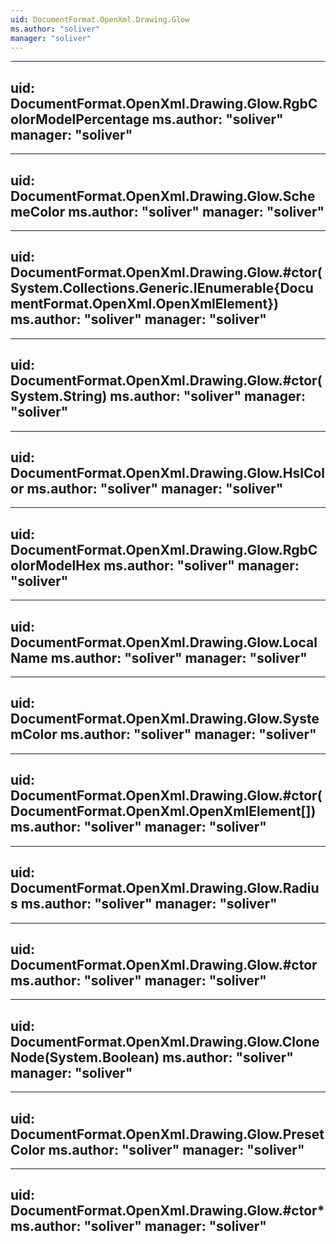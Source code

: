 ```yaml
---
uid: DocumentFormat.OpenXml.Drawing.Glow
ms.author: "soliver"
manager: "soliver"
---
```


---
uid: DocumentFormat.OpenXml.Drawing.Glow.RgbColorModelPercentage
ms.author: "soliver"
manager: "soliver"
---

---
uid: DocumentFormat.OpenXml.Drawing.Glow.SchemeColor
ms.author: "soliver"
manager: "soliver"
---

---
uid: DocumentFormat.OpenXml.Drawing.Glow.#ctor(System.Collections.Generic.IEnumerable{DocumentFormat.OpenXml.OpenXmlElement})
ms.author: "soliver"
manager: "soliver"
---

---
uid: DocumentFormat.OpenXml.Drawing.Glow.#ctor(System.String)
ms.author: "soliver"
manager: "soliver"
---

---
uid: DocumentFormat.OpenXml.Drawing.Glow.HslColor
ms.author: "soliver"
manager: "soliver"
---

---
uid: DocumentFormat.OpenXml.Drawing.Glow.RgbColorModelHex
ms.author: "soliver"
manager: "soliver"
---

---
uid: DocumentFormat.OpenXml.Drawing.Glow.LocalName
ms.author: "soliver"
manager: "soliver"
---

---
uid: DocumentFormat.OpenXml.Drawing.Glow.SystemColor
ms.author: "soliver"
manager: "soliver"
---

---
uid: DocumentFormat.OpenXml.Drawing.Glow.#ctor(DocumentFormat.OpenXml.OpenXmlElement[])
ms.author: "soliver"
manager: "soliver"
---

---
uid: DocumentFormat.OpenXml.Drawing.Glow.Radius
ms.author: "soliver"
manager: "soliver"
---

---
uid: DocumentFormat.OpenXml.Drawing.Glow.#ctor
ms.author: "soliver"
manager: "soliver"
---

---
uid: DocumentFormat.OpenXml.Drawing.Glow.CloneNode(System.Boolean)
ms.author: "soliver"
manager: "soliver"
---

---
uid: DocumentFormat.OpenXml.Drawing.Glow.PresetColor
ms.author: "soliver"
manager: "soliver"
---

---
uid: DocumentFormat.OpenXml.Drawing.Glow.#ctor*
ms.author: "soliver"
manager: "soliver"
---

